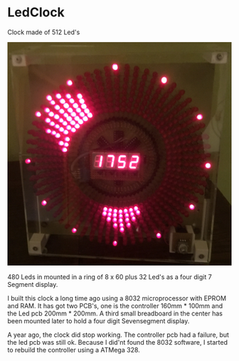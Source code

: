 # LedClock
Clock made of 512 Led's

![Led clock](/images/clock1.png)

480 Leds in mounted in a ring of 8 x 60 plus 32 Led's as a four digit 7 Segment display.

I built this clock a long time ago using a 8032 microprocessor with EPROM and RAM. It has got two PCB's, one is the controller 160mm * 100mm and the Led pcb 200mm * 200mm. A third small breadboard in the center has been mounted later to hold a four digit Sevensegment display.

A year ago, the clock did stop working. The controller pcb had a failure, but the led pcb was still ok. Because I did'nt found the 8032 software, I started to rebuild the controller using a ATMega 328.
  